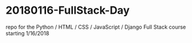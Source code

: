 # 20180116-FullStack-Day
repo for the Python / HTML / CSS / JavaScript / Django Full Stack course starting 1/16/2018
